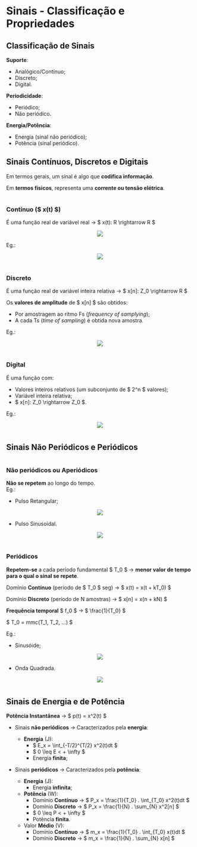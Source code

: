 # __Sinais - Classificação e Propriedades__

## __Classificação de Sinais__

__Suporte__:
* Analógico/Contínuo;
* Discreto;
* Digital.

__Periodicidade__:
* Periódico;
* Não periódico.

__Energia/Potência__:
* Energia (sinal não periódico);
* Potência (sinal periódico).

## __Sinais Contínuos, Discretos e Digitais__
Em termos gerais, um sinal é algo que __codifica informação__.

Em __termos físicos__, representa uma __corrente ou tensão elétrica__.

#

### __Contínuo ($ x(t) $)__

É uma função real de variável real -> $ x(t): R \rightarrow R $

<div align=center> 

![](imgs\Sinal-Contínuo.png)

</div>

Eg.:

<div align=center> 

![](imgs\Sinal-Contínuo-Exemplo.png)

</div>

#

### __Discreto__

É uma função real de variável inteira relativa -> $ x[n]: Z_0 \rightarrow R $

Os __valores de amplitude__ de $ x[n] $ são obtidos:

* Por amostragem ao ritmo Fs (_frequency of samplying_);
* A cada Ts (_time of sampling_) é obtida nova amostra.

Eg.:

<div align=center> 

![](imgs\Sinal-Discreto-Exemplo.png)

</div>

#

### __Digital__

É uma função com:
* Valores inteiros relativos (um subconjunto de $ 2^n $ valores);
* Variável inteira relativa;
* $ x[n]: Z_0 \rightarrow Z_0 $.

Eg.:

<div align=center> 

![](imgs\Sinal-Digital-Exemplo.png)

</div>

#

## __Sinais Não Periódicos e Periódicos__

#

### __Não periódicos ou Aperiódicos__
__Não se repetem__ ao longo do tempo.    
Eg.:
* Pulso Retangular;
<div align=center> 

![](imgs\Sinal-Retangular-Exemplo.png)

</div>

* Pulso Sinusoidal.
<div align=center> 

![](imgs\Sinal-Sinusoidal-Exemplo.png)

</div>

#

###  __Periódicos__
__Repetem-se__ a cada período fundamental $ T_0 $ -> __menor valor de tempo para o qual o sinal se repete__. 

Domínio __Contínuo__ (período de $ T_0 $ seg) -> $ x(t) = x(t + kT_0) $

Domínio __Discreto__ (período de N amostras) -> $ x[n] = x(n + kN) $

__Frequência temporal__ $ f_0 $ -> $ \frac{1}{T_0} $

$ T_0 = mmc(T_1, T_2, ...) $

Eg.:
* Sinusóide;
<div align=center> 

![](imgs\Sinal-Sinusóide-Exemplo.png)

</div>

* Onda Quadrada.
<div align=center> 

![](imgs\Sinal-Onda-Quadrada-Exemplo.png)

</div>

#

## __Sinais de Energia e de Potência__

__Potência Instantânea__ -> $ p(t) = x^2(t) $

* Sinais __não periódicos__ -> Caracterizados pela __energia__:
    * __Energia__ (J):
        * $ E_x =  \int_{-T/2}^{T/2} x^2(t)dt $
        * $ 0 \leq E < + \infty $
        * Energia __finita__;
    
* Sinais __periódicos__ -> Caracterizados pela __potência__:
    * __Energia__ (J):
        * Energia __infinita__;
    * __Potência__ (W):
        * Domínio __Contínuo__ -> $ P_x = \frac{1}{T_0} . \int_{T_0} x^2(t)dt $
        * Domínio __Discreto__ -> $ P_x = \frac{1}{N} . \sum_{N} x^2[n] $
        * $ 0 \leq P < + \infty $
        * Potência __finita__.
    * Valor __Médio__ (V):
        * Domínio __Contínuo__ -> $ m_x = \frac{1}{T_0} . \int_{T_0} x(t)dt $
        * Domínio __Discreto__ -> $ m_x = \frac{1}{N} . \sum_{N} x[n] $    